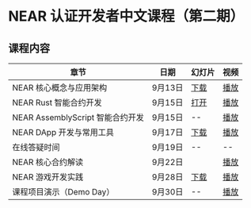 # NEAR 认证开发者中文课程（第二期）

## 课程内容


章节 | 日期 | 幻灯片 | 视频
-- | -- | -- | --
NEAR 核心概念与应用架构 | 9月13日 | [下载](https://github.com/near-x/ncd-cn/raw/master/cohorts/ncd-cn-2/slides/NEAR%20%E8%AE%A4%E8%AF%81%E5%BC%80%E5%8F%91%E8%80%85%EF%BC%881%EF%BC%89%EF%BC%9ANEAR%20%E6%A0%B8%E5%BF%83%E6%A6%82%E5%BF%B5%E4%B8%8E%E5%BA%94%E7%94%A8%E6%9E%B6%E6%9E%84.pdf) | [播放](https://www.bilibili.com/video/BV13v411w7Xf/)
NEAR Rust 智能合约开发 | 9月15日 | [打开](https://shimo.im/presentation/NJkbW7V6XzcEv2AR/) | [播放](https://www.bilibili.com/video/BV12y4y1V7EL) 
NEAR AssemblyScript 智能合约开发 | 9月15日 | -- | [播放](https://www.bilibili.com/video/BV1Jf4y1w76T/)
NEAR DApp 开发与常用工具 | 9月17日 | [下载](https://github.com/near-x/ncd-cn/raw/master/cohorts/ncd-cn-1/slides/NEAR%20%E8%AE%A4%E8%AF%81%E5%BC%80%E5%8F%91%E8%80%85%EF%BC%883%EF%BC%89%EF%BC%9ANEAR%20DApp%20%E5%BC%80%E5%8F%91%E4%B8%8E%E5%B8%B8%E7%94%A8%E5%B7%A5%E5%85%B7.pdf) | [播放](https://www.bilibili.com/video/BV1BM4y1L7Cj)
在线答疑时间 | 9月19日 | -- | --
NEAR 核心合约解读 | 9月22日 |  | [播放](https://www.bilibili.com/video/BV15L41147eF/)
NEAR 游戏开发实践 | 9月28日 | [下载](https://github.com/near-x/ncd-cn/raw/master/cohorts/ncd-cn-2/slides/NEAR%20%E8%AE%A4%E8%AF%81%E5%BC%80%E5%8F%91%E8%80%85%EF%BC%889%EF%BC%89%EF%BC%9ANEAR%20%E6%B8%B8%E6%88%8F%E5%BC%80%E5%8F%91%E5%AE%9E%E8%B7%B5.pdf) | [播放](https://www.bilibili.com/video/BV1ZU4y1A7RV/)
课程项目演示（Demo Day） | 9月30日 | -- | [播放](https://www.bilibili.com/video/BV1xv411G7Ba/)






